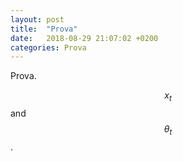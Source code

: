 ```yaml
---
layout: post
title:  "Prova"
date:   2018-08-29 21:07:02 +0200
categories: Prova
---
```

Prova.

$$ x_t $$ and $$\theta_t$$.

